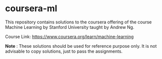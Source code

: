 # coursera-ml
This repository contains solutions to the coursera offering of the course Machine Learning by Stanford University taught by Andrew Ng.

Course Link: https://www.coursera.org/learn/machine-learning

<b>Note</b> : These solutions should be used for reference purpose only. It is not advisable to copy solutions, just to pass the assignments.
